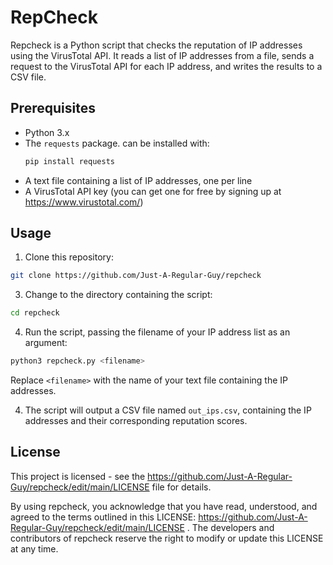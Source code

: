 # RepCheck

Repcheck is a Python script that checks the reputation of IP addresses using the VirusTotal API. It reads a list of IP addresses from a file, sends a request to the VirusTotal API for each IP address, and writes the results to a CSV file.

## Prerequisites

- Python 3.x
- The `requests` package. can be installed with:
  ```sh
  pip install requests
  ```
- A text file containing a list of IP addresses, one per line
- A VirusTotal API key (you can get one for free by signing up at https://www.virustotal.com/)

## Usage

1. Clone this repository:
```sh
git clone https://github.com/Just-A-Regular-Guy/repcheck
```

3. Change to the directory containing the script:
```sh
cd repcheck
```

4. Run the script, passing the filename of your IP address list as an argument:
```sh
python3 repcheck.py <filename>
```

Replace `<filename>` with the name of your text file containing the IP addresses.

4. The script will output a CSV file named `out_ips.csv`, containing the IP addresses and their corresponding reputation scores.

## License

This project is licensed - see the https://github.com/Just-A-Regular-Guy/repcheck/edit/main/LICENSE file for details.

By using repcheck, you acknowledge that you have read, understood, and agreed to the terms outlined in this LICENSE: https://github.com/Just-A-Regular-Guy/repcheck/edit/main/LICENSE . The developers and contributors of repcheck reserve the right to modify or update this LICENSE at any time.
